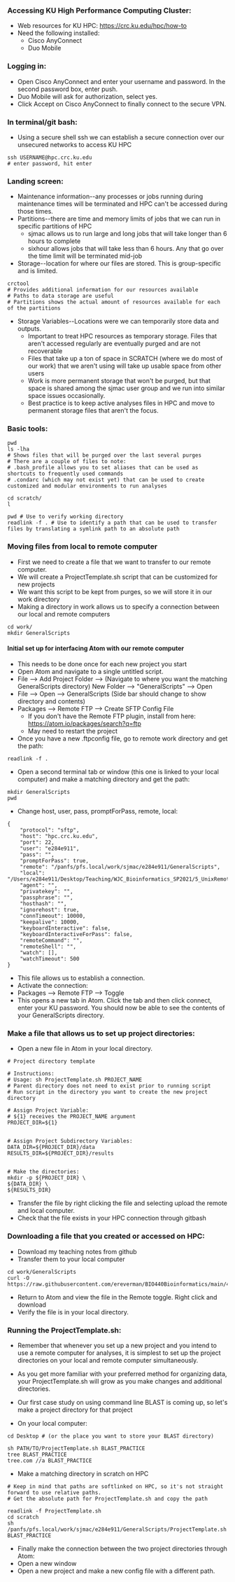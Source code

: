### Accessing KU High Performance Computing Cluster:
* Web resources for KU HPC: https://crc.ku.edu/hpc/how-to
* Need the following installed:
  * Cisco AnyConnect
  * Duo Mobile

### Logging in:
* Open Cisco AnyConnect and enter your username and password. In the second password box, enter push.
* Duo Mobile will ask for authorization, select yes.
* Click Accept on Cisco AnyConnect to finally connect to the secure VPN.


### In terminal/git bash:
* Using a secure shell ssh we can establish a secure connection over our unsecured networks to access KU HPC

```
ssh USERNAME@hpc.crc.ku.edu
# enter password, hit enter
```

### Landing screen:
* Maintenance information--any processes or jobs running during maintenance times will be terminated and HPC can't be accessed during those times.
* Partitions--there are time and memory limits of jobs that we can run in specific partitions of HPC
  * sjmac allows us to run large and long jobs that will take longer than 6 hours to complete
  * sixhour allows jobs that will take less than 6 hours. Any that go over the time limit will be terminated mid-job
* Storage--location for where our files are stored. This is group-specific and is limited. 

```
crctool
# Provides additional information for our resources available
# Paths to data storage are useful
# Partitions shows the actual amount of resources available for each of the partitions
```
* Storage Variables--Locations were we can temporarily store data and outputs.
  * Important to treat HPC resources as temporary storage. Files that aren't accessed regularly are eventually purged and are not recoverable
  * Files that take up a ton of space in SCRATCH (where we do most of our work) that we aren't using will take up usable space from other users
  * Work is more permanent storage that won't be purged, but that space is shared among the sjmac user group and we run into similar space issues occasionally.
  * Best practice is to keep active analyses files in HPC and move to permanent storage files that aren't the focus.



### Basic tools:
```
pwd
ls -lha
# Shows files that will be purged over the last several purges
# There are a couple of files to note:
# .bash_profile allows you to set aliases that can be used as shortcuts to frequently used commands
# .condarc (which may not exist yet) that can be used to create customized and modular environments to run analyses
```

```
cd scratch/
l

pwd # Use to verify working directory
readlink -f . # Use to identify a path that can be used to transfer files by translating a symlink path to an absolute path
```

### Moving files from local to remote computer
* First we need to create a file that we want to transfer to our remote computer.
* We will create a ProjectTemplate.sh script that can be customized for new projects
* We want this script to be kept from purges, so we will store it in our work directory 
* Making a directory in work allows us to specify a connection between our local and remote computers
```
cd work/
mkdir GeneralScripts
```


#### Initial set up for interfacing Atom with our remote computer
* This needs to be done once for each new project you start
* Open Atom and navigate to a single untitled script.
* File --> Add Project Folder --> (Navigate to where you want the matching GeneralScripts directory) New Folder --> "GeneralScripts" --> Open
* File --> Open --> GeneralScripts (Side bar should change to show directory and contents)
* Packages --> Remote FTP --> Create SFTP Config File
  * If you don't have the Remote FTP plugin, install from here: https://atom.io/packages/search?q=ftp
  * May need to restart the project
* Once you have a new .ftpconfig file, go to remote work directory and get the path:
```
readlink -f .
```
* Open a second terminal tab or window (this one is linked to your local computer) and make a matching directory and get the path:
```
mkdir GeneralScripts
pwd
```

* Change host, user, pass, promptForPass, remote, local:
```
{
    "protocol": "sftp",
    "host": "hpc.crc.ku.edu",
    "port": 22,
    "user": "e284e911",
    "pass": "",
    "promptForPass": true,
    "remote": "/panfs/pfs.local/work/sjmac/e284e911/GeneralScripts",
    "local": "/Users/e284e911/Desktop/Teaching/WJC_Bioinformatics_SP2021/5_UnixRemoteComputing/GeneralScripts",
    "agent": "",
    "privatekey": "",
    "passphrase": "",
    "hosthash": "",
    "ignorehost": true,
    "connTimeout": 10000,
    "keepalive": 10000,
    "keyboardInteractive": false,
    "keyboardInteractiveForPass": false,
    "remoteCommand": "",
    "remoteShell": "",
    "watch": [],
    "watchTimeout": 500
}
```
* This file allows us to establish a connection.
* Activate the connection:
* Packages --> Remote FTP --> Toggle
* This opens a new tab in Atom. Click the tab and then click connect, enter your KU password. You should now be able to see the contents of your GeneralScripts directory.


### Make a file that allows us to set up project directories:
* Open a new file in Atom in your local directory.
```
# Project directory template

# Instructions:
# Usage: sh ProjectTemplate.sh PROJECT_NAME
# Parent directory does not need to exist prior to running script
# Run script in the directory you want to create the new project directory

# Assign Project Variable:
# ${1} receives the PROJECT_NAME argument
PROJECT_DIR=${1}


# Assign Project Subdirectory Variables:
DATA_DIR=${PROJECT_DIR}/data
RESULTS_DIR=${PROJECT_DIR}/results


# Make the directories:
mkdir -p ${PROJECT_DIR} \
${DATA_DIR} \
${RESULTS_DIR}
```
* Transfer the file by right clicking the file and selecting upload the remote and local computer.
* Check that the file exists in your HPC connection through gitbash

### Downloading a file that you created or accessed on HPC:
* Download my teaching notes from github
* Transfer them to your local computer
```
cd work/GeneralScripts
curl -O https://raw.githubusercontent.com/ereverman/BIO440Bioinformatics/main/4_IntroRemoteComputing.md
```
* Return to Atom and view the file in the Remote toggle. Right click and download
* Verify the file is in your local directory.



### Running the ProjectTemplate.sh:
* Remember that whenever you set up a new project and you intend to use a remote computer for analyses, it is simplest to set up the project directories on your local and remote computer simultaneously.
* As you get more familiar with your preferred method for organizing data, your ProjectTemplate.sh will grow as you make changes and additional directories.
* Our first case study on using command line BLAST is coming up, so let's make a project directory for that project


* On your local computer:
```
cd Desktop # (or the place you want to store your BLAST directory)

sh PATH/TO/ProjectTemplate.sh BLAST_PRACTICE
tree BLAST_PRACTICE
tree.com //a BLAST_PRACTICE
```
* Make a matching directory in scratch on HPC
```
# Keep in mind that paths are softlinked on HPC, so it's not straight forward to use relative paths.
# Get the absolute path for ProjectTemplate.sh and copy the path

readlink -f ProjectTemplate.sh
cd scratch
sh /panfs/pfs.local/work/sjmac/e284e911/GeneralScripts/ProjectTemplate.sh BLAST_PRACTICE
```
* Finally make the connection between the two project directories through Atom:
* Open a new window
* Open a new project and make a new config file with a different path.





